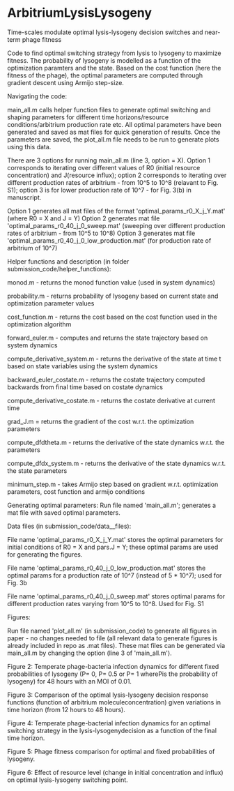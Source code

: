 # ArbitriumLysisLysogeny

Time-scales modulate optimal lysis-lysogeny decision switches and near-term phage fitness

Code to find optimal switching strategy from lysis to lysogeny to maximize fitness. The probability of lysogeny is modelled as a function of the optimization paramters and the state. Based on the cost function (here the fitness of the phage), the optimal parameters are computed through gradient descent using Armijo step-size. 

Navigating the code:

main_all.m calls helper function files to generate optimal switching and shaping parameters for different time horizons/resource conditions/arbitrium production rate etc. All optimal parameters have been generated and saved as mat files for quick generation of results. Once the parameters are saved, the plot_all.m file needs to be run to generate plots using this data. 

There are 3 options for running main_all.m (line 3, option = X). Option 1 corresponds to iterating over different values of R0 (initial resource concentration) and J(resource influx); option 2 corresponds to iterating over different production rates of arbitrium - from 10^5 to 10^8 (relavant to Fig. S1); option 3 is for lower production rate of 10^7 - for Fig. 3(b) in manuscript.

Option 1 generates all mat files of the format 'optimal_params_r0_X_j_Y.mat' (where R0 = X and J = Y) 
Option 2 generates mat file 'optimal_params_r0_40_j_0_sweep.mat' (sweeping over different production rates of arbitrium - from 10^5 to 10^8)
Option 3 generates mat file 'optimal_params_r0_40_j_0_low_production.mat' (for production rate of arbitrium of 10^7)


Helper functions and description (in folder submission_code/helper_functions):

monod.m - returns the monod function value (used in system dynamics)

probability.m - returns probability of lysogeny based on current state and optimization parameter values

cost_function.m - returns the cost based on the cost function used in the optimization algorithm

forward_euler.m - computes and returns the state trajectory based on system dynamics

compute_derivative_system.m - returns the derivative of the state at time t based on state variables using the system dynamics

backward_euler_costate.m - returns the costate trajectory computed backwards from final time based on costate dynamics

compute_derivative_costate.m - returns the costate derivative at current time

grad_J.m = returns the gradient of the cost w.r.t. the optimization parameters

compute_dfdtheta.m - returns the derivative of the state dynamics w.r.t. the parameters

compute_dfdx_system.m - returns the derivative of the state dynamics w.r.t. the state parameters

minimum_step.m - takes Armijo step based on gradient w.r.t. optimization parameters, cost function and armijo conditions
 

Generating optimal parameters:
Run file named 'main_all.m'; generates a mat file with saved optimal parameters. 

Data files (in submission_code/data__files):

File name 'optimal_params_r0_X_j_Y.mat' stores the optimal parameters for initial conditions of R0 = X and pars.J = Y; these optimal params are used for generating the figures. 

File name 'optimal_params_r0_40_j_0_low_production.mat' stores the optimal params for a production rate of 10^7 (instead of 5 * 10^7); used for Fig. 3b

File name 'optimal_params_r0_40_j_0_sweep.mat' stores optimal params for different production rates varying from 10^5 to 10^8. Used for Fig. S1

 
Figures:

Run file named 'plot_all.m' (in submission_code) to generate all figures in paper - no changes needed to file (all relevant data to generate figures is already included in repo as .mat files). These mat files can be generated via main_all.m by changing the option (line 3 of 'main_all.m'). 

Figure 2:
Temperate phage-bacteria infection dynamics for different fixed probabilities of lysogeny (P= 0, P= 0.5 or P= 1 wherePis the probability of lysogeny) for 48 hours with an MOI of 0.01. 

Figure 3:
Comparison  of  the  optimal  lysis-lysogeny  decision  response  functions  (function  of  arbitrium  moleculeconcentration)  given  variations  in  time  horizon  (from  12  hours  to  48  hours).

Figure 4:
Temperate  phage-bacterial  infection  dynamics  for  an  optimal  switching  strategy  in  the  lysis-lysogenydecision as a function of the final time horizon. 

Figure 5:
Phage  fitness  comparison  for  optimal  and  fixed  probabilities  of  lysogeny. 

Figure 6:
Effect  of  resource  level  (change  in  initial  concentration  and  influx)  on  optimal  lysis-lysogeny  switching point. 



